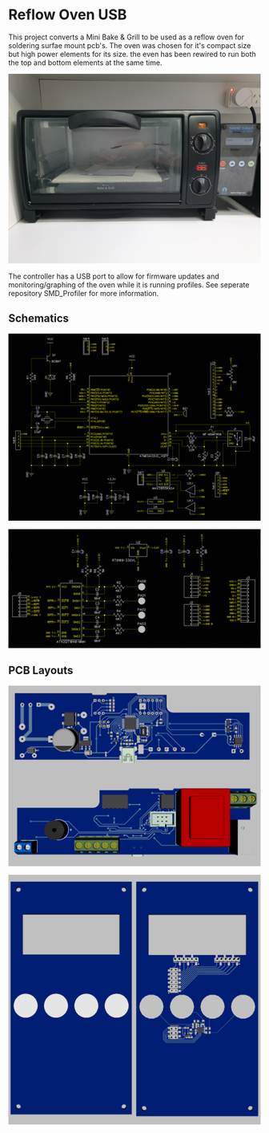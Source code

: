 # Reflow Oven USB
This project converts a Mini Bake & Grill to be used as a reflow oven for soldering surfae mount pcb's. The oven was chosen for it's compact size but high power elements for its size. the even has been rewired to run both the top and bottom elements at the same time.


![Reflow Oven](https://raw.githubusercontent.com/Makin-Things/Reflow_Oven_USB/master/Reflow%20Oven%20USB/Doc/Reflow%20Oven.jpg)

The controller has a USB port to allow for firmware updates and monitoring/graphing of the oven while it is running profiles. See seperate repository SMD_Profiler for more information.

## Schematics

![MCU Board](https://raw.githubusercontent.com/Makin-Things/Reflow_Oven_USB/master/Reflow%20Oven%20USB/Doc/Schematic%20MCU%20Board.png)

![Front Panel](https://raw.githubusercontent.com/Makin-Things/Reflow_Oven_USB/master/Reflow%20Oven%20USB/Doc/Schematic%20Front%20Panel.png)

## PCB Layouts

![MCU Board](https://raw.githubusercontent.com/Makin-Things/Reflow_Oven_USB/master/Reflow%20Oven%20USB/Doc/PCB%20MCU%20Board.png)

![Front Panel](https://raw.githubusercontent.com/Makin-Things/Reflow_Oven_USB/master/Reflow%20Oven%20USB/Doc/PCB%20Front%20Panel.png)
